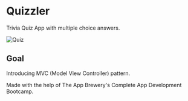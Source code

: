 
#  Quizzler

Trivia Quiz App with multiple choice answers.

![Quiz](https://i.postimg.cc/1RL9Z0m8/ezgif-com-video-to-gif.gif)

## Goal

Introducing MVC (Model View Controller) pattern.

Made with the help of The App Brewery's Complete App Development Bootcamp.
